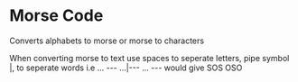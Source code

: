 # Morse Code
Converts alphabets to morse or morse to characters

When converting morse to text use spaces to seperate letters, pipe symbol |, to seperate words
i.e ... --- ...|--- ... ---  would give SOS OSO
